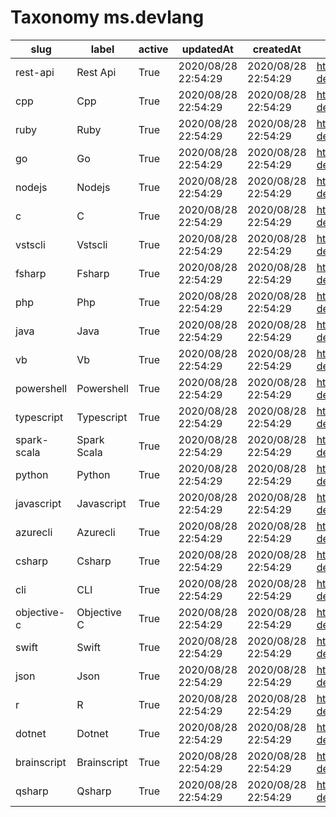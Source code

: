 # Taxonomy ms.devlang

|slug           |label          |active  |updatedAt              |createdAt              |updatedBy                                                   |
|---------------|---------------|--------|-----------------------|-----------------------|------------------------------------------------------------|
|  rest-api     |  Rest Api     |  True  |  2020/08/28 22:54:29  |  2020/08/28 22:54:29  |  https://microsoft-devrel.poolparty.biz/user/dana.bublitz  |
|  cpp          |  Cpp          |  True  |  2020/08/28 22:54:29  |  2020/08/28 22:54:29  |  https://microsoft-devrel.poolparty.biz/user/dana.bublitz  |
|  ruby         |  Ruby         |  True  |  2020/08/28 22:54:29  |  2020/08/28 22:54:29  |  https://microsoft-devrel.poolparty.biz/user/dana.bublitz  |
|  go           |  Go           |  True  |  2020/08/28 22:54:29  |  2020/08/28 22:54:29  |  https://microsoft-devrel.poolparty.biz/user/dana.bublitz  |
|  nodejs       |  Nodejs       |  True  |  2020/08/28 22:54:29  |  2020/08/28 22:54:29  |  https://microsoft-devrel.poolparty.biz/user/dana.bublitz  |
|  c            |  C            |  True  |  2020/08/28 22:54:29  |  2020/08/28 22:54:29  |  https://microsoft-devrel.poolparty.biz/user/dana.bublitz  |
|  vstscli      |  Vstscli      |  True  |  2020/08/28 22:54:29  |  2020/08/28 22:54:29  |  https://microsoft-devrel.poolparty.biz/user/dana.bublitz  |
|  fsharp       |  Fsharp       |  True  |  2020/08/28 22:54:29  |  2020/08/28 22:54:29  |  https://microsoft-devrel.poolparty.biz/user/dana.bublitz  |
|  php          |  Php          |  True  |  2020/08/28 22:54:29  |  2020/08/28 22:54:29  |  https://microsoft-devrel.poolparty.biz/user/dana.bublitz  |
|  java         |  Java         |  True  |  2020/08/28 22:54:29  |  2020/08/28 22:54:29  |  https://microsoft-devrel.poolparty.biz/user/dana.bublitz  |
|  vb           |  Vb           |  True  |  2020/08/28 22:54:29  |  2020/08/28 22:54:29  |  https://microsoft-devrel.poolparty.biz/user/dana.bublitz  |
|  powershell   |  Powershell   |  True  |  2020/08/28 22:54:29  |  2020/08/28 22:54:29  |  https://microsoft-devrel.poolparty.biz/user/dana.bublitz  |
|  typescript   |  Typescript   |  True  |  2020/08/28 22:54:29  |  2020/08/28 22:54:29  |  https://microsoft-devrel.poolparty.biz/user/dana.bublitz  |
|  spark-scala  |  Spark Scala  |  True  |  2020/08/28 22:54:29  |  2020/08/28 22:54:29  |  https://microsoft-devrel.poolparty.biz/user/dana.bublitz  |
|  python       |  Python       |  True  |  2020/08/28 22:54:29  |  2020/08/28 22:54:29  |  https://microsoft-devrel.poolparty.biz/user/dana.bublitz  |
|  javascript   |  Javascript   |  True  |  2020/08/28 22:54:29  |  2020/08/28 22:54:29  |  https://microsoft-devrel.poolparty.biz/user/dana.bublitz  |
|  azurecli     |  Azurecli     |  True  |  2020/08/28 22:54:29  |  2020/08/28 22:54:29  |  https://microsoft-devrel.poolparty.biz/user/dana.bublitz  |
|  csharp       |  Csharp       |  True  |  2020/08/28 22:54:29  |  2020/08/28 22:54:29  |  https://microsoft-devrel.poolparty.biz/user/dana.bublitz  |
|  cli          |  CLI          |  True  |  2020/08/28 22:54:29  |  2020/08/28 22:54:29  |  https://microsoft-devrel.poolparty.biz/user/dana.bublitz  |
|  objective-c  |  Objective C  |  True  |  2020/08/28 22:54:29  |  2020/08/28 22:54:29  |  https://microsoft-devrel.poolparty.biz/user/dana.bublitz  |
|  swift        |  Swift        |  True  |  2020/08/28 22:54:29  |  2020/08/28 22:54:29  |  https://microsoft-devrel.poolparty.biz/user/dana.bublitz  |
|  json         |  Json         |  True  |  2020/08/28 22:54:29  |  2020/08/28 22:54:29  |  https://microsoft-devrel.poolparty.biz/user/dana.bublitz  |
|  r            |  R            |  True  |  2020/08/28 22:54:29  |  2020/08/28 22:54:29  |  https://microsoft-devrel.poolparty.biz/user/dana.bublitz  |
|  dotnet       |  Dotnet       |  True  |  2020/08/28 22:54:29  |  2020/08/28 22:54:29  |  https://microsoft-devrel.poolparty.biz/user/dana.bublitz  |
|  brainscript  |  Brainscript  |  True  |  2020/08/28 22:54:29  |  2020/08/28 22:54:29  |  https://microsoft-devrel.poolparty.biz/user/dana.bublitz  |
|  qsharp       |  Qsharp       |  True  |  2020/08/28 22:54:29  |  2020/08/28 22:54:29  |  https://microsoft-devrel.poolparty.biz/user/dana.bublitz  |
